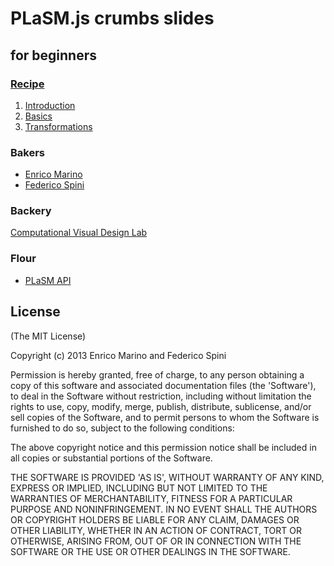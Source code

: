 # PLaSM.js crumbs slides

## for beginners

### [Recipe](chapters/Readme.md)

1. [Introduction](chapters/introduction/Readme.md)
2. [Basics](chapters/basics/Readme.md)
3. [Transformations](chapters/transformations/Readme.md)

### Bakers

- [Enrico Marino](http://onirame.com)
- [Federico Spini](http://federicospini.com)

### Backery

[Computational Visual Design Lab](http://dia.uniroma3.it/~cvdlab)

### Flour
- [PLaSM API](https://github.com/cvdlab/plasm.js/blob/master/docs/Readme.md)

## License

(The MIT License)

Copyright (c) 2013 Enrico Marino and Federico Spini

Permission is hereby granted, free of charge, to any person obtaining
a copy of this software and associated documentation files (the
'Software'), to deal in the Software without restriction, including
without limitation the rights to use, copy, modify, merge, publish,
distribute, sublicense, and/or sell copies of the Software, and to
permit persons to whom the Software is furnished to do so, subject to
the following conditions:

The above copyright notice and this permission notice shall be
included in all copies or substantial portions of the Software.

THE SOFTWARE IS PROVIDED 'AS IS', WITHOUT WARRANTY OF ANY KIND,
EXPRESS OR IMPLIED, INCLUDING BUT NOT LIMITED TO THE WARRANTIES OF
MERCHANTABILITY, FITNESS FOR A PARTICULAR PURPOSE AND NONINFRINGEMENT.
IN NO EVENT SHALL THE AUTHORS OR COPYRIGHT HOLDERS BE LIABLE FOR ANY
CLAIM, DAMAGES OR OTHER LIABILITY, WHETHER IN AN ACTION OF CONTRACT,
TORT OR OTHERWISE, ARISING FROM, OUT OF OR IN CONNECTION WITH THE
SOFTWARE OR THE USE OR OTHER DEALINGS IN THE SOFTWARE.
